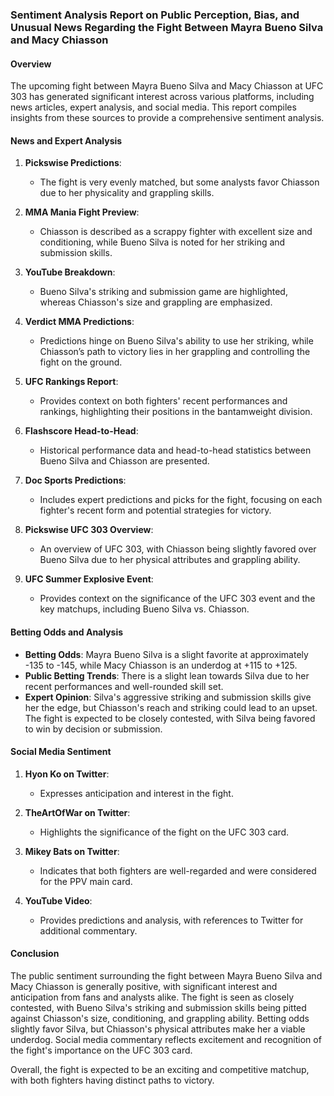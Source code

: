 ### Sentiment Analysis Report on Public Perception, Bias, and Unusual News Regarding the Fight Between Mayra Bueno Silva and Macy Chiasson

#### Overview
The upcoming fight between Mayra Bueno Silva and Macy Chiasson at UFC 303 has generated significant interest across various platforms, including news articles, expert analysis, and social media. This report compiles insights from these sources to provide a comprehensive sentiment analysis.

#### News and Expert Analysis
1. **Pickswise Predictions**:
   - The fight is very evenly matched, but some analysts favor Chiasson due to her physicality and grappling skills.

2. **MMA Mania Fight Preview**:
   - Chiasson is described as a scrappy fighter with excellent size and conditioning, while Bueno Silva is noted for her striking and submission skills.

3. **YouTube Breakdown**:
   - Bueno Silva's striking and submission game are highlighted, whereas Chiasson's size and grappling are emphasized.

4. **Verdict MMA Predictions**:
   - Predictions hinge on Bueno Silva's ability to use her striking, while Chiasson’s path to victory lies in her grappling and controlling the fight on the ground.

5. **UFC Rankings Report**:
   - Provides context on both fighters' recent performances and rankings, highlighting their positions in the bantamweight division.

6. **Flashscore Head-to-Head**:
   - Historical performance data and head-to-head statistics between Bueno Silva and Chiasson are presented.

7. **Doc Sports Predictions**:
   - Includes expert predictions and picks for the fight, focusing on each fighter's recent form and potential strategies for victory.

8. **Pickswise UFC 303 Overview**:
   - An overview of UFC 303, with Chiasson being slightly favored over Bueno Silva due to her physical attributes and grappling ability.

9. **UFC Summer Explosive Event**:
   - Provides context on the significance of the UFC 303 event and the key matchups, including Bueno Silva vs. Chiasson.

#### Betting Odds and Analysis
- **Betting Odds**: Mayra Bueno Silva is a slight favorite at approximately -135 to -145, while Macy Chiasson is an underdog at +115 to +125.
- **Public Betting Trends**: There is a slight lean towards Silva due to her recent performances and well-rounded skill set.
- **Expert Opinion**: Silva's aggressive striking and submission skills give her the edge, but Chiasson's reach and striking could lead to an upset. The fight is expected to be closely contested, with Silva being favored to win by decision or submission.

#### Social Media Sentiment
1. **Hyon Ko on Twitter**:
   - Expresses anticipation and interest in the fight.
   
2. **TheArtOfWar on Twitter**:
   - Highlights the significance of the fight on the UFC 303 card.

3. **Mikey Bats on Twitter**:
   - Indicates that both fighters are well-regarded and were considered for the PPV main card.

4. **YouTube Video**:
   - Provides predictions and analysis, with references to Twitter for additional commentary.

#### Conclusion
The public sentiment surrounding the fight between Mayra Bueno Silva and Macy Chiasson is generally positive, with significant interest and anticipation from fans and analysts alike. The fight is seen as closely contested, with Bueno Silva's striking and submission skills being pitted against Chiasson's size, conditioning, and grappling ability. Betting odds slightly favor Silva, but Chiasson's physical attributes make her a viable underdog. Social media commentary reflects excitement and recognition of the fight's importance on the UFC 303 card.

Overall, the fight is expected to be an exciting and competitive matchup, with both fighters having distinct paths to victory.